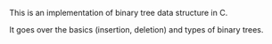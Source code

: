 This is an implementation of binary tree data structure in C.

It goes over the basics (insertion, deletion) and types of binary trees.

